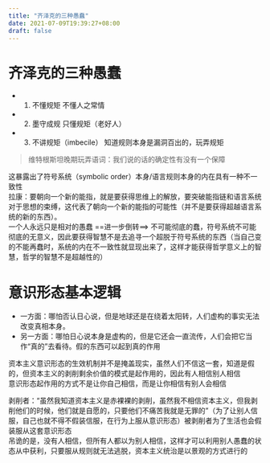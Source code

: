 ```yaml
---
title: "齐泽克的三种愚蠢"
date: 2021-07-09T19:39:27+08:00
draft: false
---
```


# 齐泽克的三种愚蠢
* 1. 不懂规矩 不懂人之常情
* 2. 墨守成规 只懂规矩（老好人）
* 3. 不讲规矩（imbecile） 知道规则本身是漏洞百出的，玩弄规矩
> 维特根斯坦晚期玩弄语词：我们说的话的确定性有没有一个保障

这暴露出了符号系统（symbolic order）本身/语言规则本身的内在具有一种不一致性<br>
拉康：要朝向一个新的能指，就是要获得思维上的解放，要突破能指链和语言系统对于思想的束缚，这代表了朝向一个新的能指的可能性（并不是要获得超越语言系统的新的东西）。<br>
一个人永远只是相对的愚蠢  ==进一步倒转==> 不可能彻底的蠢，符号系统不可能彻底的无意义，因此要获得智慧不是去追寻一个超脱于符号系统的东西（当自己变的不能再蠢时，系统的内在不一致性就显现出来了，这样才能获得哲学意义上的智慧，哲学的智慧不是超越性的）

# 意识形态基本逻辑
* 一方面：哪怕否认日心说，但是地球还是在绕着太阳转，人们虚构的事实无法改变真相本身。
* 另一方面：哪怕日心说本身是虚构的，但是它还会一直流传，人们会把它当作“真的”去看待。假的东西可以起到真的作用<br>

资本主义意识形态的生效机制并不是掩盖现实，虽然人们不信这一套，知道是假的，但资本主义的剥削剩余价值的模式是起作用的，因此有人相信别人相信<br>
意识形态起作用的方式不是让你自己相信，而是让你相信有别人会相信

剥削者：“虽然我知道资本主义是赤裸裸的剥削，虽然我不相信资本主义，但我剥削他们的时候，他们就是自愿的，只要他们不痛苦我就是无罪的”（为了让别人信服，自己也就不得不假装信服，在行为上服从意识形态）被剥削者为了生活也会假装服从这套意识形态<br>
吊诡的是，没有人相信，但所有人都以为别人相信，这样才可以利用别人愚蠢的状态从中获利，只要服从规则就无法逃脱，资本主义统治是以景观的方式进行的
